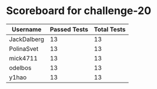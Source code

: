 # Scoreboard for challenge-20
| Username   | Passed Tests | Total Tests |
|------------|--------------|-------------|
| JackDalberg | 13 | 13 |
| PolinaSvet | 13 | 13 |
| mick4711 | 13 | 13 |
| odelbos | 13 | 13 |
| y1hao | 13 | 13 |
